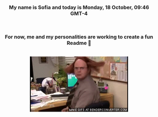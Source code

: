 


<div align="center">
<h3 >My name is Sofia and today is Monday, 18 October, 09:46 GMT-4</h3><br>
<h3 >For now, me and my personalities are working to create a fun Readme 👋
</h3><br>
<img src='img/dwight.gif' alt='working...'/>
</div>
